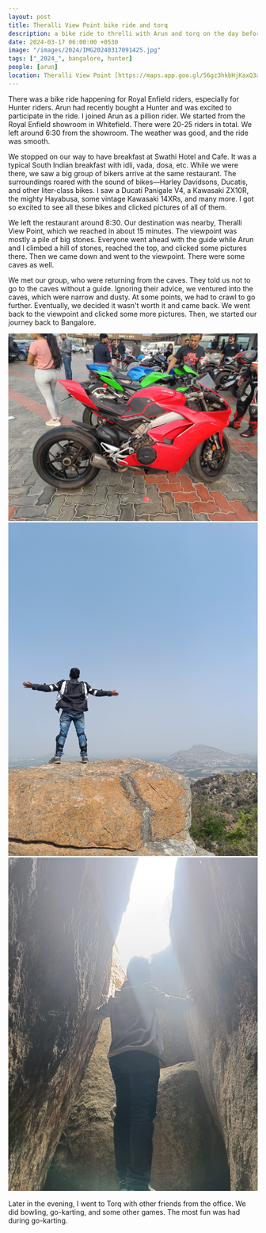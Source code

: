 ```yaml
---
layout: post
title: Theralli View Point bike ride and torq
description: a bike ride to threlli with Arun and torq on the day before that
date: 2024-03-17 06:00:00 +0530
image: "/images/2024/IMG20240317091425.jpg"
tags: ["_2024_", bangalore, hunter]
people: [arun]
location: Theralli View Point [https://maps.app.goo.gl/56gz3hkbHjKaxQ3a8]
---
```

There was a bike ride happening for Royal Enfield riders, especially for Hunter riders. Arun had recently bought a Hunter and was excited to participate in the ride. I joined Arun as a pillion rider. We started from the Royal Enfield showroom in Whitefield. There were 20-25 riders in total. We left around 6:30 from the showroom. The weather was good, and the ride was smooth.

We stopped on our way to have breakfast at Swathi Hotel and Cafe. It was a typical South Indian breakfast with idli, vada, dosa, etc. While we were there, we saw a big group of bikers arrive at the same restaurant. The surroundings roared with the sound of bikes—Harley Davidsons, Ducatis, and other liter-class bikes. I saw a Ducati Panigale V4, a Kawasaki ZX10R, the mighty Hayabusa, some vintage Kawasaki 14XRs, and many more. I got so excited to see all these bikes and clicked pictures of all of them.

We left the restaurant around 8:30. Our destination was nearby, Theralli View Point, which we reached in about 15 minutes. The viewpoint was mostly a pile of big stones. Everyone went ahead with the guide while Arun and I climbed a hill of stones, reached the top, and clicked some pictures there. Then we came down and went to the viewpoint. There were some caves as well.

We met our group, who were returning from the caves. They told us not to go to the caves without a guide. Ignoring their advice, we ventured into the caves, which were narrow and dusty. At some points, we had to crawl to go further. Eventually, we decided it wasn't worth it and came back. We went back to the viewpoint and clicked some more pictures. Then, we started our journey back to Bangalore.

<div class="gallery-box">
  <div class="gallery">
    <img src="/images/2024/q1/IMG20240317081402.jpg" loading="lazy" alt="">
    <img src="/images/2024/q1/IMG20240317101718.jpg" loading="lazy" alt="">
    <img src="/images/2024/q1/IMG20240317094302.jpg" loading="lazy" alt="">
  </div>
</div>

Later in the evening, I went to Torq with other friends from the office. We did bowling, go-karting, and some other games. The most fun was had during go-karting.



